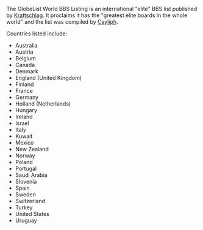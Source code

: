 The GlobeList World BBS Listing is an international "elite" BBS list published by [Kraftschlag](/g/kraftschlag). It proclaims it has the "greatest elite boards in the whole world" and the list was compiled by [Cayliph](https://demozoo.org/sceners/61310/).

Countries listed include:
- Australia
- Austria
- Belgium
- Canada
- Denmark
- England (United Kingdom)
- Finland
- France
- Germany
- Holland (Netherlands)
- Hungary
- Ireland
- Israel
- Italy
- Kuwait
- Mexico
- New Zealand
- Norway
- Poland
- Portugal
- Saudi Arabia
- Slovenia
- Spain
- Sweden
- Switzerland
- Turkey
- United States
- Uruguay